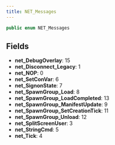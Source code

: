 ```yaml
---
title: NET_Messages
---
```


```csharp
public enum NET_Messages
```

## Fields

- **net_DebugOverlay**: 15
- **net_Disconnect_Legacy**: 1
- **net_NOP**: 0
- **net_SetConVar**: 6
- **net_SignonState**: 7
- **net_SpawnGroup_Load**: 8
- **net_SpawnGroup_LoadCompleted**: 13
- **net_SpawnGroup_ManifestUpdate**: 9
- **net_SpawnGroup_SetCreationTick**: 11
- **net_SpawnGroup_Unload**: 12
- **net_SplitScreenUser**: 3
- **net_StringCmd**: 5
- **net_Tick**: 4

